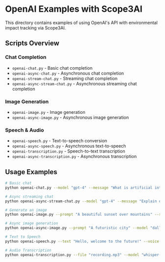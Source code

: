 # OpenAI Examples with Scope3AI

This directory contains examples of using OpenAI's API with environmental impact tracking via Scope3AI.

## Scripts Overview

### Chat Completion
- `openai-chat.py` - Basic chat completion
- `openai-async-chat.py` - Asynchronous chat completion
- `openai-stream-chat.py` - Streaming chat completion
- `openai-async-stream-chat.py` - Asynchronous streaming chat completion

### Image Generation
- `openai-image.py` - Image generation
- `openai-async-image.py` - Asynchronous image generation

### Speech & Audio
- `openai-speech.py` - Text-to-speech conversion
- `openai-async-speech.py` - Asynchronous text-to-speech
- `openai-transcription.py` - Speech-to-text transcription
- `openai-async-transcription.py` - Asynchronous transcription

## Usage Examples

```bash
# Basic chat
python openai-chat.py --model "gpt-4" --message "What is artificial intelligence?" --max-tokens 100

# Async streaming chat
python openai-async-stream-chat.py --model "gpt-4" --message "Explain quantum computing" --stream

# Generate an image
python openai-image.py --prompt "A beautiful sunset over mountains" --size "1024x1024"

# Async image generation
python openai-async-image.py --prompt "A futuristic city" --model "dall-e-3"

# Text to Speech
python openai-speech.py --text "Hello, welcome to the future!" --voice "alloy" --output speech.mp3

# Audio Transcription
python openai-transcription.py --file "recording.mp3" --model "whisper-1"
```
